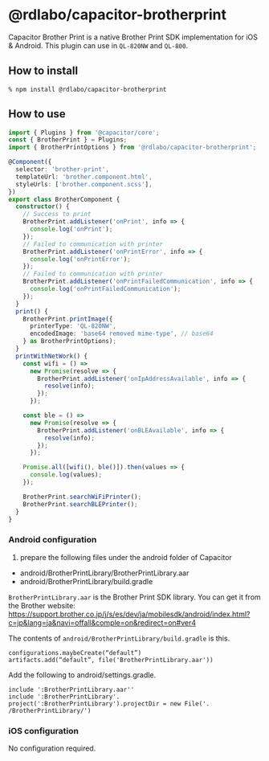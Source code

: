 # @rdlabo/capacitor-brotherprint

Capacitor Brother Print is a native Brother Print SDK implementation for iOS & Android. This plugin can use in `QL-820NW` and `QL-800`.

## How to install

```
% npm install @rdlabo/capacitor-brotherprint
```

## How to use

```typescript
import { Plugins } from '@capacitor/core';
const { BrotherPrint } = Plugins;
import { BrotherPrintOptions } from '@rdlabo/capacitor-brotherprint';

@Component({
  selector: 'brother-print',
  templateUrl: 'brother.component.html',
  styleUrls: ['brother.component.scss'],
})
export class BrotherComponent {
  constructor() {
    // Success to print
    BrotherPrint.addListener('onPrint', info => {
      console.log('onPrint');
    });
    // Failed to communication with printer
    BrotherPrint.addListener('onPrintError', info => {
      console.log('onPrintError');
    });
    // Failed to communication with printer
    BrotherPrint.addListener('onPrintFailedCommunication', info => {
      console.log('onPrintFailedCommunication');
    });
  }
  print() {
    BrotherPrint.printImage({
      printerType: 'QL-820NW',
      encodedImage: 'base64 removed mime-type', // base64
    } as BrotherPrintOptions);
  }
  printWithNetWork() {
    const wifi = () =>
      new Promise(resolve => {
        BrotherPrint.addListener('onIpAddressAvailable', info => {
          resolve(info);
        });
      });

    const ble = () =>
      new Promise(resolve => {
        BrotherPrint.addListener('onBLEAvailable', info => {
          resolve(info);
        });
      });

    Promise.all([wifi(), ble()]).then(values => {
      console.log(values);
    });

    BrotherPrint.searchWiFiPrinter();
    BrotherPrint.searchBLEPrinter();
  }
}
```

### Android configuration

1. prepare the following files under the android folder of Capacitor

- android/BrotherPrintLibrary/BrotherPrintLibrary.aar
- android/BrotherPrintLibrary/build.gradle

`BrotherPrintLibrary.aar` is the Brother Print SDK library. You can get it from the Brother website: https://support.brother.co.jp/j/s/es/dev/ja/mobilesdk/android/index.html?c=jp&lang=ja&navi=offall&comple=on&redirect=on#ver4

The contents of `android/BrotherPrintLibrary/build.gradle` is this.

```
configurations.maybeCreate(“default”)
artifacts.add(“default”, file('BrotherPrintLibrary.aar'))
```

Add the following to android/settings.gradle.

```
include ':BrotherPrintLibrary.aar''
include ':BrotherPrintLibrary'.
project(':BrotherPrintLibrary').projectDir = new File('. /BrotherPrintLibrary/')
```

### iOS configuration

No configuration required.
